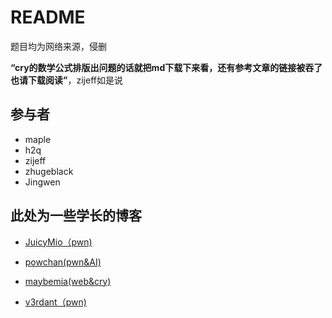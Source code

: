 # README
题目均为网络来源，侵删

**“cry的数学公式排版出问题的话就把md下载下来看，还有参考文章的链接被吞了也请下载阅读”**，zijeff如是说

## 参与者
- maple
- h2q
- zijeff
- zhugeblack
- Jingwen

## 此处为一些学长的博客



- [JuicyMio（pwn)](https://juicymio.github.io/)

- [powchan(pwn&AI)](https://powchan.github.io/)

- [maybemia(web&cry)](https://maybemia.com/)

- [v3rdant（pwn)](https://v3rdant.cn/)
